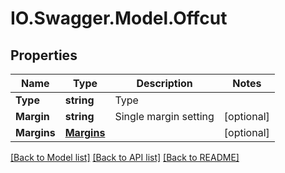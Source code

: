 # IO.Swagger.Model.Offcut
## Properties

Name | Type | Description | Notes
------------ | ------------- | ------------- | -------------
**Type** | **string** | Type | 
**Margin** | **string** | Single margin setting | [optional] 
**Margins** | [**Margins**](Margins.md) |  | [optional] 

[[Back to Model list]](../README.md#documentation-for-models) [[Back to API list]](../README.md#documentation-for-api-endpoints) [[Back to README]](../README.md)

